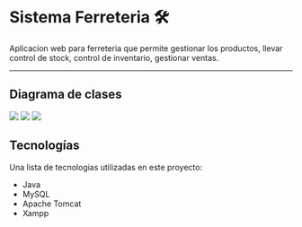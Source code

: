# Sistema Ferreteria 🛠
Aplicacion web para ferreteria que permite gestionar los productos, llevar control de stock, control de inventario, gestionar ventas.

***
## Diagrama de clases 

<img src="https://i.postimg.cc/L5Mbp0Fr/diagrama-de-clase-model.png">
<img src= "https://i.postimg.cc/zX8c2Mjh/diagrama-de-clases-dao-implementacion.png">
<img src="https://i.postimg.cc/pXC1wZG6/diagrama-de-clase-dao-interfaces.png">


## Tecnologías

Una lista de tecnologias utilizadas en este proyecto:
* Java
* MySQL
* Apache Tomcat
* Xampp 

